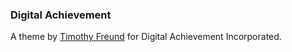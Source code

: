 ### Digital Achievement

A theme by [Timothy Freund][1] for Digital Achievement Incorporated.  

[1]: http://digital-achievement.com "Digital Achievement Incorporated"
